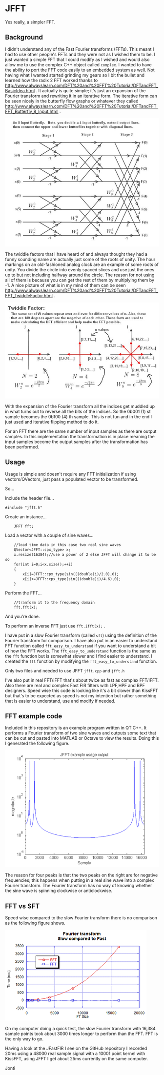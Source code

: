 # JFFT
Yes really, a simpler FFT.

## Background

I didn't understand any of the Fast Fourier transforms (FFTs). This meant I had to use other people's FFTs and they were not as I wished them to be. I just wanted a simple FFT that I could modify as I wished and would also allow me to use the complex C++ object called `complex`. I wanted to have the ability to port the FFT code easily to an embedded system as well. Not having what I wanted started grinding my gears so I bit the bullet and learned how the radix 2 FFT worked thanks to http://www.alwayslearn.com/DFT%20and%20FFT%20Tutorial/DFTandFFT_BasicIdea.html . It actually is quite simple; it's just an expansion of the Fourier transform and rewriting it in an iterative form. The iterative form can be seen nicely in the butterfly flow graphs or whatever they called http://www.alwayslearn.com/DFT%20and%20FFT%20Tutorial/DFTandFFT_FFT_Butterfly_8_Input.html .

![](images/Butterfly_8_Input_Example.jpg)

The twiddle factors that I have heard of and always thought they had a funny sounding name are actually just some of the roots of unity. The hour markings on an old-fashioned analog clock are an example of some roots of unity. You divide the circle into evenly spaced slices and use just the ones up to but not including halfway around the circle. The reason for not using all of them is because you can get the rest of them by multiplying them by -1. A nice picture of what is in my mind of them can be seen http://www.alwayslearn.com/DFT%20and%20FFT%20Tutorial/DFTandFFT_FFT_TwiddleFactor.html .

![](images/TwiddleFactor_Diagram.jpg)

With the expansion of the Fourier transform all the indices get muddled up in what turns out to reverse all the bits of the indices. So the 0b001 (1) st sample becomes the 0b100 (4) th sample. This is not fun and in the end I just used and iterative flipping method to do it.

For an FFT there are the same number of input samples as there are output samples. In this implementation the transformation is in place meaning the input samples become the output samples after the transformation has been performed.

## Usage

Usage is simple and doesn't require any FFT initialization if using vectors/QVectors, just pass a populated vector to be transformed.

So...

Include the header file...

```
#include "jfft.h"
```

Create an instance...

```
    JFFT fft;
```

Load a vector with a couple of sine waves... 

```
    //load time data in this case two real sine waves
    QVector<JFFT::cpx_type> x;
    x.resize(16384);//use a power of 2 else JFFT will change it to be so
    for(int i=0;i<x.size();++i)
    {
        x[i]=JFFT::cpx_type(sin(((double)i)/2.0),0);
        x[i]+=JFFT::cpx_type(sin(((double)i)/4.6),0);
    }
```

Perform the FFT...

```
    //tranform it to the frequency domain
    fft.fft(x);
```

And you're done.

To perform an inverse FFT just use `fft.ifft(x);` .

I have put in a slow Fourier transform (called `sft`) using the definition of the Fourier transform for comparison. I have also put in an easier to understand FFT function called `fft_easy_to_understand` if you want to understand a bit of how the FFT works. The `fft_easy_to_understand` function is the same as the `fft` function but is somewhat slower and I find easier to understand. I created the `fft` function by modifying the `fft_easy_to_understand` function.

Only two files and needed to use JFFT `jfft.cpp` and `jfft.h`

I've also put in real FFT/IFFT that's about twice as fast as complex FFT/IFFT. Also there are real and complex Fast FIR filters with LPF,HPF and BPF designers. Speed wise this code is looking like it's a bit slower than KissFFT but that's to be expected as speed is not my intention but rather something that is easier to understand, use and modify if needed.

## FFT example code

Included in this repository is an example program written in QT C++. It performs a Fourier transform of two sine waves and outputs some text that can be cut and pasted into MATLAB or Octave to view the results. Doing this I generated the following figure.

![](images/demo_result.png)

The reason for four peaks is that the two peaks on the right are for negative frequencies; this happens when putting in a real sine wave into a complex Fourier transform. The Fourier transform has no way of knowing whether the sine wave is spinning clockwise or anticlockwise.

## FFT vs SFT

Speed wise compared to the slow Fourier transform there is no comparison as the following figure shows.

![](images/sft_fft_diff.png)

On my computer doing a quick test, the slow Fourier transform with 16,384 sample points took about 3000 times longer to perform than the FFT. FFT is the only way to go.

Having a look at the JFastFIR I see on the GitHub repository I recorded 20ms using a 48000 real sample signal with a 10001 point kernel with KissFFT, using JFFT I get about 25ms currently on the same computer.

Jonti


